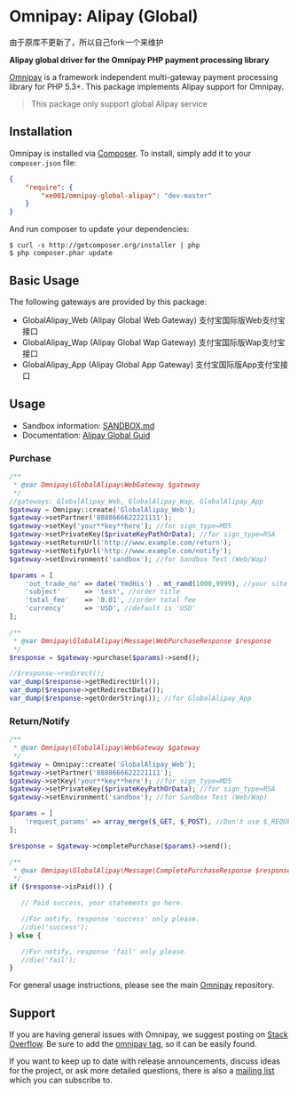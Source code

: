 # Omnipay: Alipay (Global)
由于原库不更新了，所以自己fork一个来维护

**Alipay global driver for the Omnipay PHP payment processing library**

[Omnipay](https://github.com/omnipay/omnipay) is a framework independent multi-gateway payment
processing library for PHP 5.3+. This package implements Alipay support for Omnipay.

> This package only support global Alipay service

## Installation

Omnipay is installed via [Composer](http://getcomposer.org/). To install, simply add it to your `composer.json` file:

```json
{
    "require": {
        "xe001/omnipay-global-alipay": "dev-master"
    }
}
```

And run composer to update your dependencies:

    $ curl -s http://getcomposer.org/installer | php
    $ php composer.phar update

## Basic Usage

The following gateways are provided by this package:

* GlobalAlipay_Web (Alipay Global Web Gateway) 支付宝国际版Web支付宝接口
* GlobalAlipay_Wap (Alipay Global Wap Gateway) 支付宝国际版Wap支付宝接口
* GlobalAlipay_App (Alipay Global App Gateway) 支付宝国际版App支付宝接口

## Usage


* Sandbox information: [SANDBOX.md](SANDBOX.md)
* Documentation: [Alipay Global Guid](https://ds.alipay.com/fd-ij9mtflt/home.html)

### Purchase
```php
/**
 * @var Omnipay\GlobalAlipay\WebGateway $gateway
 */
//gateways: GlobalAlipay_Web, GlobalAlipay_Wap, GlobalAlipay_App
$gateway = Omnipay::create('GlobalAlipay_Web');
$gateway->setPartner('8888666622221111');
$gateway->setKey('your**key**here'); //for sign_type=MD5
$gateway->setPrivateKey($privateKeyPathOrData); //for sign_type=RSA
$gateway->setReturnUrl('http://www.example.com/return');
$gateway->setNotifyUrl('http://www.example.com/notify');
$gateway->setEnvironment('sandbox'); //for Sandbox Test (Web/Wap)

$params = [
    'out_trade_no' => date('YmdHis') . mt_rand(1000,9999), //your site trade no, unique
    'subject'      => 'test', //order title
    'total_fee'    => '0.01', //order total fee
    'currency'     => 'USD', //default is 'USD'
];

/**
 * @var Omnipay\GlobalAlipay\Message\WebPurchaseResponse $response
 */
$response = $gateway->purchase($params)->send();

//$response->redirect();
var_dump($response->getRedirectUrl());
var_dump($response->getRedirectData());
var_dump($response->getOrderString()); //for GlobalAlipay_App

```

### Return/Notify
```php
/**
 * @var Omnipay\GlobalAlipay\WebGateway $gateway
 */
$gateway = Omnipay::create('GlobalAlipay_Web');
$gateway->setPartner('8888666622221111');
$gateway->setKey('your**key**here'); //for sign_type=MD5
$gateway->setPrivateKey($privateKeyPathOrData); //for sign_type=RSA
$gateway->setEnvironment('sandbox'); //for Sandbox Test (Web/Wap)

$params = [
    'request_params' => array_merge($_GET, $_POST), //Don't use $_REQUEST for may contain $_COOKIE
];

$response = $gateway->completePurchase($params)->send();

/**
 * @var Omnipay\GlobalAlipay\Message\CompletePurchaseResponse $response
 */
if ($response->isPaid()) {

   // Paid success, your statements go here.

   //For notify, response 'success' only please.
   //die('success');
} else {

   //For notify, response 'fail' only please.
   //die('fail');
}
```


For general usage instructions, please see the main [Omnipay](https://github.com/omnipay/omnipay)
repository.



## Support

If you are having general issues with Omnipay, we suggest posting on
[Stack Overflow](http://stackoverflow.com/). Be sure to add the
[omnipay tag](http://stackoverflow.com/questions/tagged/omnipay), so it can be easily found.

If you want to keep up to date with release announcements, discuss ideas for the project,
or ask more detailed questions, there is also a [mailing list](https://groups.google.com/forum/#!forum/omnipay) which
you can subscribe to.


